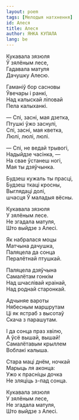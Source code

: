 ```yaml
---
layout: poem
tags: [Мелодыя натхнення]
id: Алеся
title: Алеся
author: ЯНКА КУПАЛА
lang: be
---
```


Кукавала зязюля  
Ў зялёным лесе,  
Гадавала матуля  
Дачушку Алесю.

Гаманіў бор сасновы  
Ўвечары і ранкі,  
Над калыскай ліповай  
Пела калыханкі.

— Спі, засні, мая дзетка,  
Птушкі ўжо заснулі,  
Спі, засні, мая кветка,  
Люлі, люлі, люлі.
    
— Спі, не ведай трывогі,  
Надыйдзе часінка, —  
На свае ўстанеш ногі,  
Мая ты дзяўчынка.
    

Будзеш кужаль ты прасці,  
Будзеш ткаці кросны,  
Выглядаці долі,  
шчасця Ў маладыя вёсны.

Кукавала зязюля  
У зялёным лесе.  
He згадала матуля,  
Што выйдзе з Алесі.

Як набралася моцы  
Матчына дачушка,  
Паляцела да сонца  
Пералётнай птушкай.

Паляцела дзяўчына  
Самалётам гонкім  
Над шчаслівай краінай,  
Над роднай старонкай.

Адчыняе вароты  
Нябесным маршрутам  
Ці як ястраб з высотаў  
Скача з парашутам.

I да сонца праз хвілю,  
А ўсё вышай, вышай!  
Самалётавым крыллем  
Воблакі калыша.

Стара маці днём, ночкай  
Марыць ля аконца:  
Ужо к прасніцы дочка  
He зляціць з-пад сонца.

Кукавала зязюля  
У зялёным лесе,  
He згадала матуля,  
Што выйдзе з Алесі.